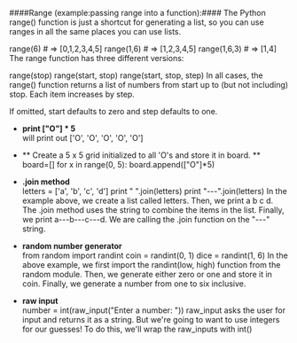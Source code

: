 ####Range (example:passing range into a function):####
The Python range() function is just a shortcut for generating a list, so you can use ranges in all the same places you can use lists.

range(6) # => [0,1,2,3,4,5]
range(1,6) # => [1,2,3,4,5]
range(1,6,3) # => [1,4]
The range function has three different versions:

range(stop)
range(start, stop)
range(start, stop, step)
In all cases, the range() function returns a list of numbers from start up to (but not including) stop. Each item increases by step.

If omitted, start defaults to zero and step defaults to one.

- **print ["O"] * 5**  
will print out ['O', 'O', 'O', 'O', 'O']

- ** Create a 5 x 5 grid initialized to all 'O's and store it in board. **
board=[]
for x in range(0, 5):
    board.append(["O"]*5)


- **.join method**    
letters = ['a', 'b', 'c', 'd']
print " ".join(letters)
print "---".join(letters)
In the example above, we create a list called letters.
Then, we print a b c d. The .join method uses the string to combine the items in the list.
Finally, we print a---b---c---d. We are calling the .join function on the "---" string.

- **random number generator**  
from random import randint
coin = randint(0, 1)
dice = randint(1, 6)
In the above example, we first import the randint(low, high) function from the random module.
Then, we generate either zero or one and store it in coin.
Finally, we generate a number from one to six inclusive.

- **raw input**  
number = int(raw_input("Enter a number: "))
raw_input asks the user for input and returns it as a string. But we're going to want to use integers for our guesses! To do this, we'll wrap the raw_inputs with int()